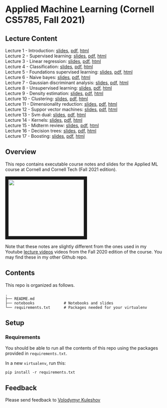 # Applied Machine Learning (Cornell CS5785, Fall 2021)

## Lecture Content
Lecture 1 - Introduction: [slides](./slides/lecture1-introduction.slides.html), [pdf](./pdfs/lecture1-introduction.pdf), [html](./htmls/lecture1-introduction.html)  
Lecture 2 - Supervised learning: [slides](./slides/lecture2-supervised-learning.slides.html), [pdf](./pdfs/lecture2-supervised-learning.pdf), [html](./htmls/lecture2-supervised-learning.html)  
Lecture 3 - Linear regression: [slides](./slides/lecture3-linear-regression.slides.html), [pdf](./pdfs/lecture3-linear-regression.pdf), [html](./htmls/lecture3-linear-regression.html)  
Lecture 4 - Classification: [slides](./slides/lecture4-classification.slides.html), [pdf](./pdfs/lecture4-classification.pdf), [html](./htmls/lecture4-classification.html)  
Lecture 5 - Foundations supervised learning: [slides](./slides/lecture5-foundations-supervised-learning.slides.html), [pdf](./pdfs/lecture5-foundations-supervised-learning.pdf), [html](./htmls/lecture5-foundations-supervised-learning.html)  
Lecture 6 - Naive bayes: [slides](./slides/lecture6-naive-bayes.slides.html), [pdf](./pdfs/lecture6-naive-bayes.pdf), [html](./htmls/lecture6-naive-bayes.html)  
Lecture 7 - Gaussian discriminant analysis: [slides](./slides/lecture7-gaussian-discriminant-analysis.slides.html), [pdf](./pdfs/lecture7-gaussian-discriminant-analysis.pdf), [html](./htmls/lecture7-gaussian-discriminant-analysis.html)  
Lecture 8 - Unsupervised learning: [slides](./slides/lecture8-unsupervised-learning.slides.html), [pdf](./pdfs/lecture8-unsupervised-learning.pdf), [html](./htmls/lecture8-unsupervised-learning.html)  
Lecture 9 - Density estimation: [slides](./slides/lecture9-density-estimation.slides.html), [pdf](./pdfs/lecture9-density-estimation.pdf), [html](./htmls/lecture9-density-estimation.html)  
Lecture 10 - Clustering: [slides](./slides/lecture10-clustering.slides.html), [pdf](./pdfs/lecture10-clustering.pdf), [html](./htmls/lecture10-clustering.html)  
Lecture 11 - Dimensionality reduction: [slides](./slides/lecture11-dimensionality-reduction.slides.html), [pdf](./pdfs/lecture11-dimensionality-reduction.pdf), [html](./htmls/lecture11-dimensionality-reduction.html)  
Lecture 12 - Suppor vector machines: [slides](./slides/lecture12-suppor-vector-machines.slides.html), [pdf](./pdfs/lecture12-suppor-vector-machines.pdf), [html](./htmls/lecture12-suppor-vector-machines.html)  
Lecture 13 - Svm dual: [slides](./slides/lecture13-svm-dual.slides.html), [pdf](./pdfs/lecture13-svm-dual.pdf), [html](./htmls/lecture13-svm-dual.html)  
Lecture 14 - Kernels: [slides](./slides/lecture14-kernels.slides.html), [pdf](./pdfs/lecture14-kernels.pdf), [html](./htmls/lecture14-kernels.html)  
Lecture 15 - Midterm review: [slides](./slides/lecture15-midterm-review.slides.html), [pdf](./pdfs/lecture15-midterm-review.pdf), [html](./htmls/lecture15-midterm-review.html)  
Lecture 16 - Decision trees: [slides](./slides/lecture16-decision-trees.slides.html), [pdf](./pdfs/lecture16-decision-trees.pdf), [html](./htmls/lecture16-decision-trees.html)  
Lecture 17 - Boosting: [slides](./slides/lecture17-boosting.slides.html), [pdf](./pdfs/lecture17-boosting.pdf), [html](./htmls/lecture17-boosting.html)   

## Overview
This repo contains executable course notes and slides for the Applied ML course at Cornell and Cornell Tech (Fall 2021 edition).

<a href="http://www.youtube.com/watch?feature=player_embedded&v=vcE9WGbi4QY
" target="_blank"><img src="http://img.youtube.com/vi/vcE9WGbi4QY/2.jpg"
width="240" height="180" border="10" /></a>

Note that these notes are slightly different from the ones used in my Youtube [lecture videos](https://www.youtube.com/watch?v=vcE9WGbi4QY&list=PL2UML_KCiC0UlY7iCQDSiGDMovaupqc83) videos from the Fall 2020 edition of the course. You may find these in my other Github repo.

## Contents

This repo is organized as follows.

```
.
├── README.md
├── notebooks             # Notebooks and slides
└── requirements.txt      # Packages needed for your virtualenv
```

## Setup

### Requirements

You should be able to run all the contents of this repo using the packages provided in `requirements.txt`.

In a new `virtualenv`, run this:
```
pip install -r requirements.txt
```

## Feedback

Please send feedback to [Volodymyr Kuleshov](https://www.cs.cornell.edu/~kuleshov/)
